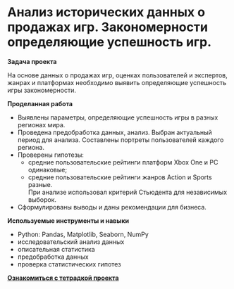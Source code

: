 # Анализ исторических данных о продажах игр. Закономерности определяющие успешность игр. 
**Задача проекта**

На основе данных о продажах игр, оценках пользователей и экспертов, жанрах и платформах необходимо выявить определяющие успешность игры закономерности.

**Проделанная работа**
- Выявлены параметры, определяющие успешность игры в разных регионах мира.
- Проведена предобработка данных, анализ. Выбран актуальный
период для анализа.
Составлены портреты пользователей каждого региона.
- Проверены
гипотезы:
    - средние пользовательские рейтинги платформ Xbox One и PC одинаковые;
    - средние пользовательские рейтинги жанров Action и Sports разные.
<br>При анализе использовал критерий Стьюдента для независимых выборок.
- Сформулированы выводы и даны рекомендации для бизнеса. 

**Используемые инструменты и навыки**
- Python: Pandas, Matplotlib, Seaborn, NumPy
- исследовательский анализ данных
- описательная статистика
- предобработка данных
- проверка статистических гипотез


[**Ознакомиться с тетрадкой проекта**](success_of_games.ipynb)
